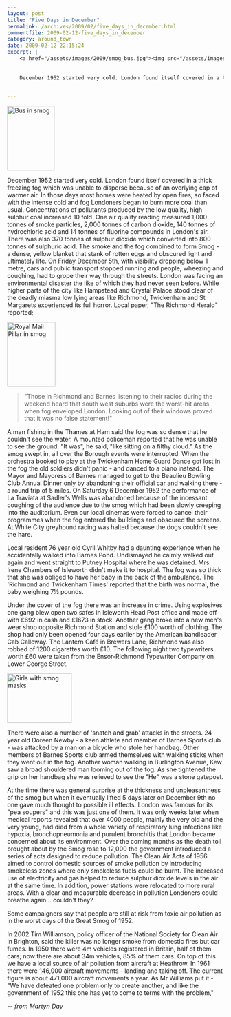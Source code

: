 ```yaml
---
layout: post
title: "Five Days in December"
permalink: /archives/2009/02/five_days_in_december.html
commentfile: 2009-02-12-five_days_in_december
category: around_town
date: 2009-02-12 22:15:24
excerpt: |
    <a href="/assets/images/2009/smog_bus.jpg"><img src="/assets/images/2009/smog_bus-thumb.jpg" width="110" height="150" alt="Bus in smog" class="photo right" /></a>
    
    
    December 1952 started very cold. London found itself covered in a thick freezing fog which was unable to disperse because of an overlying cap of warmer air. In those days most homes were heated by open fires, so faced with the intense cold and fog Londoners began to burn more coal than usual. Concentrations of pollutants produced by the low quality, high sulphur coal increased 10 fold. One air quality reading measured 1,000 tonnes of smoke particles, 2,000 tonnes of carbon dioxide, 140 tonnes of hydrochloric acid and 14 tonnes of fluorine compounds in London's air. There was also 370 tonnes of sulphur dioxide which converted into 800 tonnes of sulphuric acid. The smoke and the fog combined to form Smog - a dense, yellow blanket that stank of rotten eggs and obscured light and ultimately life. On Friday December 5th, with visibility dropping below 1 metre, cars and public transport stopped running and people, wheezing and coughing, had to grope their way through the streets. London was facing an environmental disaster the like of which they had never seen before. While higher parts of the city like Hampstead and Crystal Palace stood clear of the deadly miasma low lying areas like Richmond, Twickenham and St Margarets experienced its full horror. Local paper, "The Richmond Herald" reported;
    

---
```


<a href="/assets/images/2009/smog_bus.jpg"><img src="/assets/images/2009/smog_bus-thumb.jpg" width="110" height="150" alt="Bus in smog" class="photo right" /></a>

December 1952 started very cold. London found itself covered in a thick freezing fog which was unable to disperse because of an overlying cap of warmer air. In those days most homes were heated by open fires, so faced with the intense cold and fog Londoners began to burn more coal than usual. Concentrations of pollutants produced by the low quality, high sulphur coal increased 10 fold. One air quality reading measured 1,000 tonnes of smoke particles, 2,000 tonnes of carbon dioxide, 140 tonnes of hydrochloric acid and 14 tonnes of fluorine compounds in London's air. There was also 370 tonnes of sulphur dioxide which converted into 800 tonnes of sulphuric acid. The smoke and the fog combined to form Smog - a dense, yellow blanket that stank of rotten eggs and obscured light and ultimately life. On Friday December 5th, with visibility dropping below 1 metre, cars and public transport stopped running and people, wheezing and coughing, had to grope their way through the streets. London was facing an environmental disaster the like of which they had never seen before. While higher parts of the city like Hampstead and Crystal Palace stood clear of the deadly miasma low lying areas like Richmond, Twickenham and St Margarets experienced its full horror. Local paper, "The Richmond Herald" reported;

<a href="/assets/images/2009/smog_pillar.jpg"><img src="/assets/images/2009/smog_pillar-thumb.jpg" width="112" height="150" alt="Royal Mail Pillar in smog"  class="photo right" /></a>

> "Those in Richmond and Barnes listening to their radios during the weekend heard that south west suburbs were the worst-hit areas when fog enveloped London. Looking out of their windows proved that it was no false statement!"

A man fishing in the Thames at Ham said the fog was so dense that he couldn't see the water. A mounted policeman reported that he was unable to see the ground. "It was", he said, "like sitting on a filthy cloud." As the smog swept in, all over the Borough events were interrupted. When the orchestra booked to play at the Twickenham Home Guard Dance got lost in the fog the old soldiers didn't panic - and danced to a piano instead. The Mayor and Mayoress of Barnes managed to get to the Beaulieu Bowling Club Annual Dinner only by abandoning their official car and walking there - a round trip of 5 miles. On Saturday 6 December 1952 the performance of La Traviata at Sadler's Wells was abandoned because of the incessant coughing of the audience due to the smog which had been slowly creeping into the auditorium. Even our local cinemas were forced to cancel their programmes when the fog entered the buildings and obscured the screens. At White City greyhound racing was halted because the dogs couldn't see the hare.

Local resident 76 year old Cyril Whitby had a daunting experience when he accidentally walked into Barnes Pond. Undismayed he calmly walked out again and went straight to Putney Hospital where he was detained. Mrs Irene Chambers of Isleworth didn't make it to hospital. The fog was so thick that she was obliged to have her baby in the back of the ambulance. The 'Richmond and Twickenham Times' reported that the birth was normal, the baby weighing 7&frac12; pounds.

Under the cover of the fog there was an increase in crime. Using explosives one gang blew open two safes in Isleworth Head Post office and made off with £692 in cash and £1673 in stock. Another gang broke into a new men's wear shop opposite Richmond Station and stole £100 worth of clothing. The shop had only been opened four days earlier by the American bandleader Cab Calloway. The Lantern Café in Brewers Lane, Richmond was also robbed of 1200 cigarettes worth £10. The following night two typewriters worth £60 were taken from the Ensor-Richmond Typewriter Company on Lower George Street.

<a href="/assets/images/2009/smog_masks.jpg"><img src="/assets/images/2009/smog_masks-thumb.jpg" width="150" height="115" alt="Girls with smog masks" class="photo right" /></a>

There were also a number of 'snatch and grab' attacks in the streets. 24 year old Doreen Newby - a keen athlete and member of Barnes Sports club - was attacked by a man on a bicycle who stole her handbag. Other members of Barnes Sports club armed themselves with walking sticks when they went out in the fog. Another woman walking in Burlington Avenue, Kew saw a broad shouldered man looming out of the fog. As she tightened the grip on her handbag she was relieved to see the "He" was a stone gatepost.

At the time there was general surprise at the thickness and unpleasantness of the smog but when it eventually lifted 5 days later on December 9th no one gave much thought to possible ill effects. London was famous for its "pea soupers" and this was just one of them. It was only weeks later when medical reports revealed that over 4000 people, mainly the very old and the very young, had died from a whole variety of respiratory lung infections like hypoxia, bronchopneumonia and purulent bronchitis that London became concerned about its environment. Over the coming months as the death toll brought about by the Smog rose to 12,000 the government introduced a series of acts designed to reduce pollution. The Clean Air Acts of 1956 aimed to control domestic sources of smoke pollution by introducing smokeless zones where only smokeless fuels could be burnt. The increased use of electricity and gas helped to reduce sulphur dioxide levels in the air at the same time. In addition, power stations were relocated to more rural areas. With a clear and measurable decrease in pollution Londoners could breathe again... couldn't they?

<div markdown="1" class="box">
Some campaigners say that people are still at risk from toxic air pollution as in the worst days of the Great Smog of 1952.

In 2002 Tim Williamson, policy officer of the National Society for Clean Air in Brighton, said the killer was no longer smoke from domestic fires but car fumes. In 1950 there were 4m vehicles registered in Britain, half of them cars; now there are about 34m vehicles, 85% of them cars. On top of this we have a local source of air pollution from aircraft at Heathrow. In 1961 there were 146,000 aircraft movements - landing and taking off. The current figure is about 471,000 aircraft movements a year. As Mr Williams put it - "We have defeated one problem only to create another, and like the government of 1952 this one has yet to come to terms with the problem,"

</div>
<cite>-- from Martyn Day</cite>
